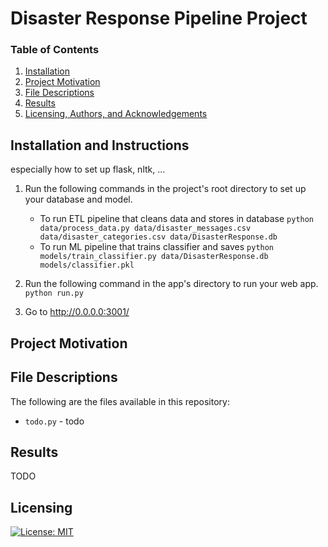 # Disaster Response Pipeline Project

### Table of Contents

1. [Installation](#installation)
2. [Project Motivation](#motivation)
3. [File Descriptions](#files)
4. [Results](#results)
5. [Licensing, Authors, and Acknowledgements](#licensing)

## Installation and Instructions<a name="installation"></a>

especially how to set up flask, nltk, ...

1. Run the following commands in the project's root directory to set up your database and model.

    - To run ETL pipeline that cleans data and stores in database
        `python data/process_data.py data/disaster_messages.csv data/disaster_categories.csv data/DisasterResponse.db`
    - To run ML pipeline that trains classifier and saves
        `python models/train_classifier.py data/DisasterResponse.db models/classifier.pkl`

2. Run the following command in the app's directory to run your web app.
    `python run.py`

3. Go to http://0.0.0.0:3001/ 




## Project Motivation<a name="motivation"></a>


## File Descriptions <a name="files"></a>

The following are the files available in this repository:

* `todo.py` - todo

## Results<a name="results"></a>

TODO

## Licensing<a name="licensing"></a>
[![License: MIT](https://img.shields.io/badge/License-MIT-yellow.svg)](https://opensource.org/licenses/MIT)